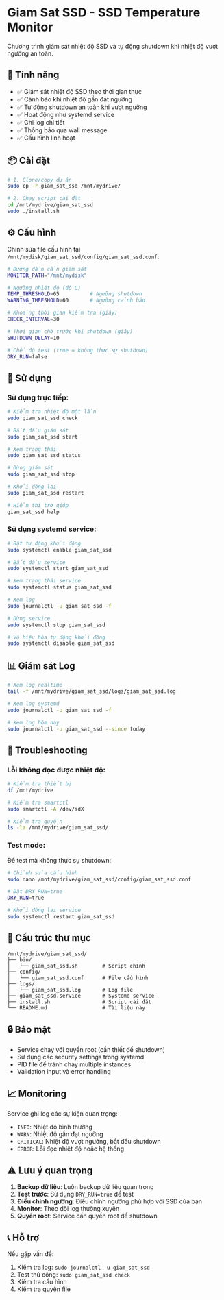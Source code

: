 # Giam Sat SSD - SSD Temperature Monitor

Chương trình giám sát nhiệt độ SSD và tự động shutdown khi nhiệt độ vượt ngưỡng an toàn.

## 🎯 Tính năng

- ✅ Giám sát nhiệt độ SSD theo thời gian thực
- ✅ Cảnh báo khi nhiệt độ gần đạt ngưỡng
- ✅ Tự động shutdown an toàn khi vượt ngưỡng
- ✅ Hoạt động như systemd service
- ✅ Ghi log chi tiết
- ✅ Thông báo qua wall message
- ✅ Cấu hình linh hoạt

## 📦 Cài đặt

```bash
# 1. Clone/copy dự án
sudo cp -r giam_sat_ssd /mnt/mydrive/

# 2. Chạy script cài đặt
cd /mnt/mydrive/giam_sat_ssd
sudo ./install.sh
```

## ⚙️ Cấu hình

Chỉnh sửa file cấu hình tại `/mnt/mydisk/giam_sat_ssd/config/giam_sat_ssd.conf`:

```bash
# Đường dẫn cần giám sát
MONITOR_PATH="/mnt/mydisk"

# Ngưỡng nhiệt độ (độ C)
TEMP_THRESHOLD=65          # Ngưỡng shutdown
WARNING_THRESHOLD=60       # Ngưỡng cảnh báo

# Khoảng thời gian kiểm tra (giây)
CHECK_INTERVAL=30

# Thời gian chờ trước khi shutdown (giây)
SHUTDOWN_DELAY=10

# Chế độ test (true = không thực sự shutdown)
DRY_RUN=false
```

## 🚀 Sử dụng

### Sử dụng trực tiếp:

```bash
# Kiểm tra nhiệt độ một lần
sudo giam_sat_ssd check

# Bắt đầu giám sát
sudo giam_sat_ssd start

# Xem trạng thái
sudo giam_sat_ssd status

# Dừng giám sát
sudo giam_sat_ssd stop

# Khởi động lại
sudo giam_sat_ssd restart

# Hiển thị trợ giúp
giam_sat_ssd help
```

### Sử dụng systemd service:

```bash
# Bật tự động khởi động
sudo systemctl enable giam_sat_ssd

# Bắt đầu service
sudo systemctl start giam_sat_ssd

# Xem trạng thái service
sudo systemctl status giam_sat_ssd

# Xem log
sudo journalctl -u giam_sat_ssd -f

# Dừng service
sudo systemctl stop giam_sat_ssd

# Vô hiệu hóa tự động khởi động
sudo systemctl disable giam_sat_ssd
```

## 📊 Giám sát Log

```bash
# Xem log realtime
tail -f /mnt/mydrive/giam_sat_ssd/logs/giam_sat_ssd.log

# Xem log systemd
sudo journalctl -u giam_sat_ssd -f

# Xem log hôm nay
sudo journalctl -u giam_sat_ssd --since today
```

## 🔧 Troubleshooting

### Lỗi không đọc được nhiệt độ:

```bash
# Kiểm tra thiết bị
df /mnt/mydrive

# Kiểm tra smartctl
sudo smartctl -A /dev/sdX

# Kiểm tra quyền
ls -la /mnt/mydrive/giam_sat_ssd/
```

### Test mode:

Để test mà không thực sự shutdown:

```bash
# Chỉnh sửa cấu hình
sudo nano /mnt/mydrive/giam_sat_ssd/config/giam_sat_ssd.conf

# Đặt DRY_RUN=true
DRY_RUN=true

# Khởi động lại service
sudo systemctl restart giam_sat_ssd
```

## 📁 Cấu trúc thư mục

```
/mnt/mydrive/giam_sat_ssd/
├── bin/
│   └── giam_sat_ssd.sh        # Script chính
├── config/
│   └── giam_sat_ssd.conf      # File cấu hình
├── logs/
│   └── giam_sat_ssd.log       # Log file
├── giam_sat_ssd.service       # Systemd service
├── install.sh                 # Script cài đặt
└── README.md                  # Tài liệu này
```

## 🔒 Bảo mật

- Service chạy với quyền root (cần thiết để shutdown)
- Sử dụng các security settings trong systemd
- PID file để tránh chạy multiple instances
- Validation input và error handling

## 📈 Monitoring

Service ghi log các sự kiện quan trọng:

- `INFO`: Nhiệt độ bình thường
- `WARN`: Nhiệt độ gần đạt ngưỡng
- `CRITICAL`: Nhiệt độ vượt ngưỡng, bắt đầu shutdown
- `ERROR`: Lỗi đọc nhiệt độ hoặc hệ thống

## ⚠️ Lưu ý quan trọng

1. **Backup dữ liệu**: Luôn backup dữ liệu quan trọng
2. **Test trước**: Sử dụng `DRY_RUN=true` để test
3. **Điều chỉnh ngưỡng**: Điều chỉnh ngưỡng phù hợp với SSD của bạn
4. **Monitor**: Theo dõi log thường xuyên
5. **Quyền root**: Service cần quyền root để shutdown

## 📞 Hỗ trợ

Nếu gặp vấn đề:

1. Kiểm tra log: `sudo journalctl -u giam_sat_ssd`
2. Test thủ công: `sudo giam_sat_ssd check`
3. Kiểm tra cấu hình
4. Kiểm tra quyền file
